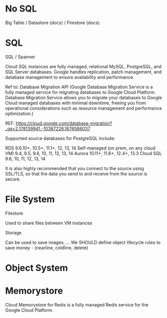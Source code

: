 # No SQL

Big Table / Datastore (docs) / Firestore (docs)

# SQL

SQL / Spanner

Cloud SQL instances are fully managed, relational MySQL, PostgreSQL, and SQL Server databases. Google handles replication, patch management, and database management to ensure availability and performance.  

Ref to: Database Migration API (Google Database Migration Service is a fully managed service for migrating databases to Google Cloud Platform. Database Migration Service allows you to migrate your databases to Google Cloud managed databases with minimal downtime, freeing you from operational considerations such as resource management and performance optimization.)  


REF: https://cloud.google.com/database-migration?_ga=2.178139941.-10387226.1676586037


Supported source databases for PostgreSQL include:

RDS 9.6.10+, 10.5+, 11.1+, 12, 13, 14
Self-managed (on prem, on any cloud VM) 9.4, 9.5, 9.6, 10, 11, 12, 13, 14
Aurora 10.11+, 11.6+, 12.4+, 13.3
Cloud SQL 9.6, 10, 11, 12, 13, 14

It is also highly recommended that you connect to the source using SSL/TLS, so that the data you send to and receive from the source is secure.  

# File System

Filestore 

Used to share files between VM instances

Storage

Can be used to save images, ...
We SHOULD define object lifecycle rules to save money - (nearline, coldline, delete)

# Object System

# Memorystore

Cloud Memorystore for Redis is a fully managed Redis service for the Google Cloud Platform.  


